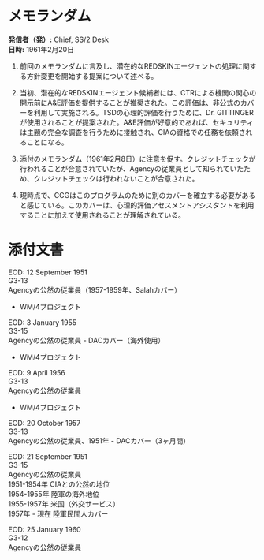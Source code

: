 # メモランダム

**発信者（発）:** Chief, SS/2 Desk  
**日時:** 1961年2月20日  

1. 前回のメモランダムに言及し、潜在的なREDSKINエージェントの処理に関する方針変更を開始する提案について述べる。

2. 当初、潜在的なREDSKINエージェント候補者には、CTRによる機関の関心の開示前にA&E評価を提供することが推奨された。この評価は、非公式のカバーを利用して実施される。TSDの心理的評価を行うために、Dr. GITTINGERが使用されることが提案された。A&E評価が好意的であれば、セキュリティは主題の完全な調査を行うために接触され、CIAの資格での任務を依頼されることになる。

3. 添付のメモランダム（1961年2月8日）に注意を促す。クレジットチェックが行われることが合意されていたが、Agencyの従業員として知られていたため、クレジットチェックは行われないことが合意された。

4. 現時点で、CCGはこのプログラムのために別のカバーを確立する必要があると感じている。このカバーは、心理的評価アセスメントアシスタントを利用することに加えて使用されることが理解されている。

# 添付文書

EOD: 12 September 1951  
G3-13  
Agencyの公然の従業員（1957-1959年、Salahカバー）  
* WM/4プロジェクト  

EOD: 3 January 1955  
G3-15  
Agencyの公然の従業員 - DACカバー（海外使用）  
* WM/4プロジェクト  

EOD: 9 April 1956  
G3-13  
Agencyの公然の従業員  
* WM/4プロジェクト  

EOD: 20 October 1957  
G3-13  
Agencyの公然の従業員、1951年 - DACカバー（3ヶ月間）  

EOD: 21 September 1951  
G3-15  
Agencyの公然の従業員  
1951-1954年 CIAとの公然の地位  
1954-1955年 陸軍の海外地位  
1955-1957年 米国（外交サービス）  
1957年 - 現在 陸軍民間人カバー  

EOD: 25 January 1960  
G3-12  
Agencyの公然の従業員